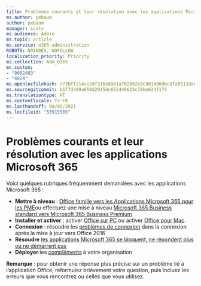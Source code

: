```yaml
---
title: Problèmes courants et leur résolution avec les applications Microsoft 365
ms.author: pebaum
author: pebaum
manager: scotv
ms.audience: Admin
ms.topic: article
ms.service: o365-administration
ROBOTS: NOINDEX, NOFOLLOW
localization_priority: Priority
ms.collection: Adm_O365
ms.custom:
- "9002483"
- "4824"
ms.openlocfilehash: c73bff214ce2df316e8981a702892e8c901496dbc8fa5512da82ff6f79cce1e2
ms.sourcegitcommit: b5f7da89a650d2915dc652449623c78be6247175
ms.translationtype: HT
ms.contentlocale: fr-FR
ms.lasthandoff: 08/05/2021
ms.locfileid: "53915585"
---
```

# <a name="common-issues-and-resolutions-with-microsoft-365-apps"></a>Problèmes courants et leur résolution avec les applications Microsoft 365

Voici quelques rubriques fréquemment demandées avec les applications Microsoft 365 :

- **Mettre à niveau** : [Office famille vers les Applications Microsoft 365 pour les PME](https://support.office.com/article/how-do-i-upgrade-office-ee68f6cf-422f-464a-82ec-385f65391350#OfficeVersion=Office_365_subscription)ou effectuez une mise à niveau [Microsoft 365 Business standard vers Microsoft 365 Business Premium](https://docs.microsoft.com/microsoft-365/business/migrate-to-microsoft-365-business)
- **Installer et activer** : activer [Office sur PC](https://support.office.com/article/activate-office-5bd38f38-db92-448b-a982-ad170b1e187e) ou activer [Office pour Mac](https://support.office.com/article/activate-office-for-mac-7f6646b1-bb14-422a-9ad4-a53410fcefb2).
- **Connexion** : résoudre les [problèmes de connexion](https://docs.microsoft.com/office365/troubleshoot/authentication/connection-issue-when-sign-in-office-2016) dans la connexion après la mise à jour vers Office 2016
- **Résoudre** [les applications Microsoft 365 se bloquent, ne répondent plus ou ne démarrent pas](https://docs.microsoft.com/alchemyinsights/office-apps-don't-launch-start)
- **Déployer** les [compléments](https://docs.microsoft.com/microsoft-365/admin/manage/manage-deployment-of-add-ins?view=o365-worldwide) à votre organisation

**Remarque** : pour obtenir une réponse plus précise sur un problème lié à l’application Office, reformulez brièvement votre question, puis incluez les erreurs que vous rencontrez ou celles que vous utilisez.
